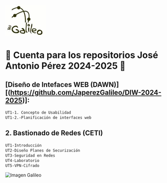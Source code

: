 ![Imagen Galileo](LogoBN_2.jpg)
#  🔭 Cuenta para los repositorios José Antonio Pérez 2024-2025 👋 

##  [Diseño de Intefaces WEB (DAWN)][(https://github.com/JaperezGalileo/DIW-2024-2025)]: #
    UT1-1. Concepto de Usabilidad
    UT1-2.-Planificación de interfaces web
## 2. Bastionado de Redes (CETI)
    UT1-Introducción
    UT2-Diseño Planes de Securización
    UT3-Seguridad en Redes
    UT4-Laboratorio
    UT5-VPN-Cifrado

![Imagen Galileo](http://iesgalileo.centros.educa.jcyl.es/sitio/upload/img/Portada_2.JPG)

